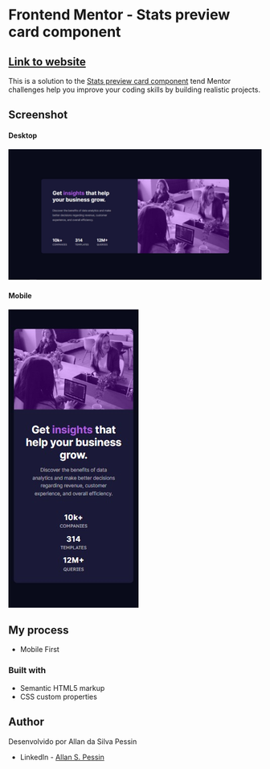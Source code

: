 # Frontend Mentor - Stats preview card component

## [Link to website](https://preview-card-ten.vercel.app/)

This is a solution to the [Stats preview card component](https://www.frontendmentor.io/challenges/stats-preview-card-component-8JqbgoU62) tend Mentor challenges help you improve your coding skills by building realistic projects.

## Screenshot

#### Desktop
![Imagem da solução desktop](https://github.com/AllanPessin/preview-card/blob/main/design/desktop-layout.jpg)

#### Mobile
![Imagem da solouçao mobile](https://github.com/AllanPessin/preview-card/blob/main/design/mobile-layout.jpg)

## My process

- Mobile First

### Built with

- Semantic HTML5 markup
- CSS custom properties

## Author
Desenvolvido por Allan da Silva Pessin
- LinkedIn - [Allan S. Pessin](https://www.linkedin.com/in/allan-da-silva-pessin-2b49701b6/)